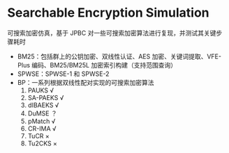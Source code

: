 # Searchable Encryption Simulation
可搜索加密仿真，基于 JPBC 对一些可搜索加密算法进行复现，并测试其关键步骤耗时

- BM25：包括群上的公钥加密、双线性认证、AES 加密、关键词提取、VFE-Plus 编码、BM25/BM25L 加密索引构建（支持范围查询）
- SPWSE：SPWSE-1 和 SPWSE-2
- BP：一系列根据双线性配对实现的可搜索加密算法
  1. PAUKS √
  2. SA-PAEKS √
  3. dIBAEKS √
  4. DuMSE ？
  5. pMatch √
  6. CR-IMA √
  7. TuCR ×
  8. Tu2CKS ×
